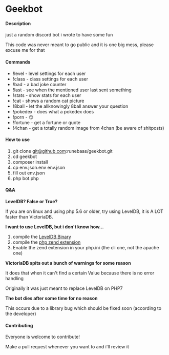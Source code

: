 # Geekbot

#### Description 

just a random discord bot i wrote to have some fun

This code was never meant to go public and it is one big mess, please excuse me for that

#### Commands 

* !level - level settings for each user
* !class - class settings for each user
* !bad - a bad joke counter
* !last - see when the mentioned user last sent something
* !stats - show stats for each user
* !cat - shows a random cat picture
* !8ball - let the allknowingly 8ball answer your question
* !pokedex - does what a pokedex does
* !porn - :smirk:
* !fortune - get a fortune or quote
* !4chan - get a totally random image from 4chan (be aware of shitposts)

#### How to use

1. git clone git@github.com:runebaas/geekbot.git 
2. cd geekbot
3. composer install
4. cp env.json.env env.json
5. fill out env.json
6. php bot.php

#### Q&A

**LevelDB? False or True?**

If you are on linux and using php 5.6 or older, try using LevelDB, it is A LOT faster than VictoriaDB.

**I want to use LevelDB, but i don't know how...**

1. compile the [LevelDB Binary](https://github.com/google/leveldb)
2. compile the [php zend extension](https://github.com/reeze/php-leveldb)
3. Enable the zend extension in your php.ini (the cli one, not the apache one)

**VictoriaDB spits out a bunch of warnings for some reason**

It does that when it can't find a certain Value because there is no error handling

Originally it was just meant to replace LevelDB on PHP7

**The bot dies after some time for no reason**

This occurs due to a library bug which should be fixed soon (according to the developer)

#### Contributing

Everyone is welcome to contribute!

Make a pull request whenever you want to and i'll review it